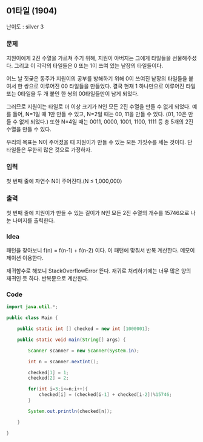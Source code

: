 ## 01타일 (1904)

난이도 : silver 3

### 문제

지원이에게 2진 수열을 가르쳐 주기 위해, 지원이 아버지는 그에게 타일들을 선물해주셨다. 그리고 이 각각의 타일들은 0 또는 1이 쓰여 있는 낱장의 타일들이다.

어느 날 짓궂은 동주가 지원이의 공부를 방해하기 위해 0이 쓰여진 낱장의 타일들을 붙여서 한 쌍으로 이루어진 00 타일들을 만들었다. 결국 현재 1 하나만으로 이루어진 타일 또는 0타일을 두 개 붙인 한 쌍의 00타일들만이 남게 되었다.

그러므로 지원이는 타일로 더 이상 크기가 N인 모든 2진 수열을 만들 수 없게 되었다. 예를 들어, N=1일 때 1만 만들 수 있고, N=2일 때는 00, 11을 만들 수 있다. (01, 10은 만들 수 없게 되었다.) 또한 N=4일 때는 0011, 0000, 1001, 1100, 1111 등 총 5개의 2진 수열을 만들 수 있다.

우리의 목표는 N이 주어졌을 때 지원이가 만들 수 있는 모든 가짓수를 세는 것이다. 단 타일들은 무한히 많은 것으로 가정하자.

### 입력

첫 번째 줄에 자연수 N이 주어진다.(N ≤ 1,000,000)

### 출력

첫 번째 줄에 지원이가 만들 수 있는 길이가 N인 모든 2진 수열의 개수를 15746으로 나눈 나머지를 출력한다.

### Idea 

패턴을 찾아보니 f(n) = f(n-1) + f(n-2) 이다. 이 패턴에 맞춰서 반복 계산한다. 메모이제이션 이용한다.

재귀함수로 해보니 StackOverflowError 뜬다. 재귀로 처리하기에는 너무 많은 양의 재귀인 듯 하다. 반복문으로 계산한다.



### Code

```java
import java.util.*;

public class Main {

    public static int [] checked = new int [1000001];

    public static void main(String[] args) {

        Scanner scanner = new Scanner(System.in);

        int n = scanner.nextInt();

        checked[1] = 1;
        checked[2] = 2;

        for(int i=3;i<=n;i++){
            checked[i] = (checked[i-1] + checked[i-2])%15746;
        }

        System.out.println(checked[n]);

    }

}

```

